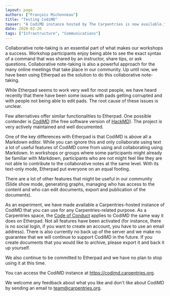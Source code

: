 ```yaml
---
layout: page
authors: ["François Michonneau"]
title: "Testing CodiMD"
teaser: "A CodiMD instance hosted by The Carpentries is now available."
date: 2020-02-26
tags: ["Infrastructure", "Communications"]
---
```



Collaborative note-taking is an essential part of what makes our workshops a success. Workshop participants enjoy being able to see the exact syntax of a command that was shared by an instructor, share tips, or ask questions. Collaborative note-taking is also a powerful approach for the many online meetings that take place in our community. Up until now, we have been using Etherpad as the solution to do this collaborative note-taking.

While Etherpad seems to work very well for most people, we have heard recently that there have been some issues with pads getting corrupted and with people not being able to edit pads. The root cause of these issues is unclear.

Few alternatives offer similar functionalities to Etherpad. One possible
contender is [CodiMD](https://github.com/hackmdio/codimd) (the free software
version of [HackMD](https://hackmd.io)). The project is very actively maintained
and well documented.

One of the key differences with Etherpad is that CodiMD is above all a Markdown
editor. While you can ignore this and only collaborate using text a lot of
useful features of CodiMD come from using and collaborating using Markdown. In
workshops or groups where some participants might already be familiar with
Markdown, participants who are not might feel like they are not able to
contribute to the collaborative notes at the same level. With its text-only
mode, Etherpad put everyone on an equal footing.
  
There are a lot of other features that might be useful in our community (Slide show mode, generating graphs, managing who has access to the content and who can edit documents, export and publication of the documents).
  
As an experiment, we have made available a Carpentries-hosted instance of CodiMD that you can use for any Carpentries-related purpose. As a Carpentries space, the [Code of Conduct](https://docs.carpentries.org/topic_folders/policies/code-of-conduct.html) applies to CodiMD the same way it does on Etherpad. Not all features have been activated (for instance, there is no social login, if you want to create an account, you have to use an email address). There is also currently no back up of the server and we make no guarantee that we will continue to support CodiMD in the future. If you create documents that you would like to archive, please export it and back it up yourself.

We also continue to be committed to Etherpad and we have no plan to stop using it at this time.

You can access the CodiMD instance at <https://codimd.carpentries.org>.

We welcome any feedback about what you like and don't like about CodiMD by sending an email to [team@carpentries.org](mailto:team@carpentries.org).
